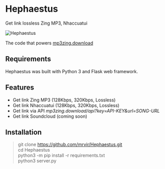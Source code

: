 # Hephaestus
Get link lossless Zing MP3, Nhaccuatui

![Hephaestus](https://i.imgur.com/IrIAEBT.png)

The code that powers [mp3zing.download](http://mp3zing.download/)

## Requirements
Hephaestus was built with Python 3 and Flask web framework.
## Features
* Get link Zing MP3 (128Kbps, 320Kbps, Lossless)
* Get link Nhaccuatui (128Kbps, 320Kbps, Lossless)
* Get link via API *mp3zing.download/api?key=API-KEY&url=SONG-URL*
* Get link Soundcloud (coming soon)

## Installation
> git clone https://github.com/mrvir/Hephaestus.git  
cd Hephaestus  
python3 -m pip install -r requirements.txt  
python3 server.py 